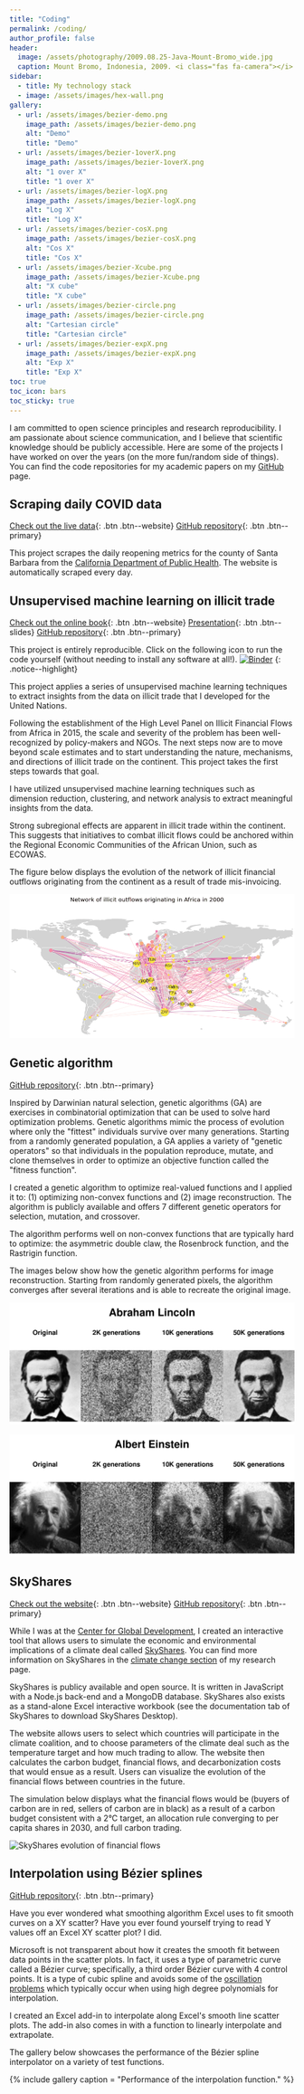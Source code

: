 ```yaml
---
title: "Coding"
permalink: /coding/
author_profile: false
header:
  image: /assets/photography/2009.08.25-Java-Mount-Bromo_wide.jpg
  caption: Mount Bromo, Indonesia, 2009. <i class="fas fa-camera"></i> A. Lépissier
sidebar:
  - title: My technology stack
  - image: /assets/images/hex-wall.png
gallery:
  - url: /assets/images/bezier-demo.png
    image_path: /assets/images/bezier-demo.png
    alt: "Demo"
    title: "Demo"
  - url: /assets/images/bezier-1overX.png
    image_path: /assets/images/bezier-1overX.png
    alt: "1 over X"
    title: "1 over X"
  - url: /assets/images/bezier-logX.png
    image_path: /assets/images/bezier-logX.png
    alt: "Log X"
    title: "Log X"
  - url: /assets/images/bezier-cosX.png
    image_path: /assets/images/bezier-cosX.png
    alt: "Cos X"
    title: "Cos X"
  - url: /assets/images/bezier-Xcube.png
    image_path: /assets/images/bezier-Xcube.png
    alt: "X cube"
    title: "X cube"
  - url: /assets/images/bezier-circle.png
    image_path: /assets/images/bezier-circle.png
    alt: "Cartesian circle"
    title: "Cartesian circle"
  - url: /assets/images/bezier-expX.png
    image_path: /assets/images/bezier-expX.png
    alt: "Exp X"
    title: "Exp X"
toc: true
toc_icon: bars
toc_sticky: true
---
```


I am committed to open science principles and research reproducibility. I am passionate about science communication, and I believe that scientific knowledge should be publicly accessible. Here are some of the projects I have worked on over the years (on the more fun/random side of things). You can find the code repositories for my academic papers on my [GitHub](https://github.com/walice) page.

## Scraping daily COVID data

[Check out the live data](https://alicelepissier.com/COVID-SB/){: .btn .btn--website} [<i class="fab fa-github"></i> GitHub repository](https://github.com/walice/COVID-SB){: .btn .btn--primary}

This project scrapes the daily reopening metrics for the county of Santa Barbara from the [California Department of Public Health](https://www.cdph.ca.gov/Programs/CID/DCDC/Pages/COVID-19/COVID19CountyDataTable.aspx). The website is automatically scraped every day.

## Unsupervised machine learning on illicit trade

[Check out the online book](https://alicelepissier.com/jupyter-book-IFF/){: .btn .btn--website} [<i class="fas fa-book"></i> Presentation](/assets/Unsupervised-learning-trade.slides.html){: .btn .btn--slides} [<i class="fab fa-github"></i> GitHub repository](https://github.com/walice/Unsupervised-Learning-IFF){: .btn .btn--primary}

This project is entirely reproducible. Click on the following icon to run the code yourself (without needing to install any software at all!). [![Binder](https://mybinder.org/badge_logo.svg)](https://mybinder.org/v2/gh/walice/jupyter-book-IFF/gh-pages?urlpath=lab/tree/work/_sources/Unsupervised-learning-trade.ipynb)
{: .notice--highlight}

This project applies a series of unsupervised machine learning techniques to extract insights from the data on illicit trade that I developed for the United Nations.

Following the establishment of the High Level Panel on Illicit Financial Flows from Africa in 2015, the scale and severity of the problem has been well-recognized by policy-makers and NGOs. The next steps now are to move beyond scale estimates and to start understanding the nature, mechanisms, and directions of illicit trade on the continent. This project takes the first steps towards that goal.

I have utilized unsupervised machine learning techniques such as dimension reduction, clustering, and network analysis to extract meaningful insights from the data.

Strong subregional effects are apparent in illicit trade within the continent. This suggests that initiatives to combat illicit flows could be anchored within the Regional Economic Communities of the African Union, such as ECOWAS.

The figure below displays the evolution of the network of illicit financial outflows originating from the continent as a result of trade mis-invoicing.

![Evolution of network of illicit trade](/assets/images/network-IFF4.gif)

## Genetic algorithm

[<i class="fab fa-github"></i> GitHub repository](https://github.com/walice/Genetic-Algorithm){: .btn .btn--primary}

Inspired by Darwinian natural selection, genetic algorithms (GA) are exercises in combinatorial optimization that can be used to solve hard optimization problems. Genetic algorithms mimic the process of evolution where only the "fittest" individuals survive over many generations. Starting from a randomly generated population, a GA applies a variety of "genetic operators" so that individuals in the population reproduce, mutate, and clone themselves in order to optimize an objective function called the "fitness function".

I created a genetic algorithm to optimize real-valued functions and I applied it to: (1) optimizing non-convex functions and (2) image reconstruction. The algorithm is publicly available and offers 7 different genetic operators for selection, mutation, and crossover.

The algorithm performs well on non-convex functions that are typically hard to optimize: the asymmetric double claw, the Rosenbrock function, and the Rastrigin function.

The images below show how the genetic algorithm performs for image reconstruction. Starting from randomly generated pixels, the algorithm converges after several iterations and is able to recreate the original image.

![Abraham Lincoln](/assets/images/genetic-lincoln.png)

![Albert Einstein](/assets/images/genetic-einstein.png)

## SkyShares

[Check out the website](http://www.skyshares.org/){: .btn .btn--website} [<i class="fab fa-github"></i> GitHub repository](https://github.com/walice/skyshares){: .btn .btn--primary}

While I was at the [Center for Global Development](https://www.cgdev.org/), I created an interactive tool that allows users to simulate the economic and environmental implications of a climate deal called [SkyShares](http://www.skyshares.org/). You can find more information on SkyShares in the [climate change section](/research/02-climatechange//#skyshares) of my research page.

SkyShares is publicy available and open source. It is written in JavaScript with a Node.js back-end and a MongoDB database. SkyShares also exists as a stand-alone Excel interactive workbook (see the documentation tab of SkyShares to download SkyShares Desktop).

The website allows users to select which countries will participate in the climate coalition, and to choose parameters of the climate deal such as the temperature target and how much trading to allow. The website then calculates the carbon budget, financial flows, and decarbonization costs that would ensue as a result. Users can visualize the evolution of the financial flows between countries in the future.

The simulation below displays what the financial flows would be (buyers of carbon are in red, sellers of carbon are in black) as a result of a carbon budget consistent with a 2°C target, an allocation rule converging to per capita shares in 2030, and full carbon trading.

![SkyShares evolution of financial flows](/assets/images/skyshares-evolution-flows.gif)

## Interpolation using Bézier splines

[<i class="fab fa-github"></i> GitHub repository](https://github.com/walice/beziersplines){: .btn .btn--primary}

Have you ever wondered what smoothing algorithm Excel uses to fit smooth curves on a XY scatter? Have you ever found yourself trying to read Y values off an Excel XY scatter plot? I did.

Microsoft is not transparent about how it creates the smooth fit between data points in the scatter plots. In fact, it uses a type of parametric curve called a Bézier curve; specifically, a third order Bézier curve with 4 control points. It is a type of cubic spline and avoids some of the [oscillation problems](http://en.wikipedia.org/wiki/Runge's_phenomenon) which typically occur when using high degree polynomials for interpolation.

I created an Excel add-in to interpolate along Excel's smooth line scatter plots. The add-in also comes in with a function to linearly interpolate and extrapolate.

The gallery below showcases the performance of the Bézier spline interpolator on a variety of test functions.

{% include gallery 
  caption = "Performance of the interpolation function." %}